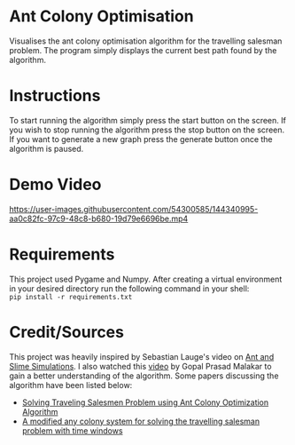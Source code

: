 # Ant Colony Optimisation
Visualises the ant colony optimisation algorithm for the travelling salesman problem. The program simply displays the current best path found by the algorithm. 

# Instructions
To start running the algorithm simply press the start button on the screen. If you wish to stop running the algorithm press the stop button on the screen. If you want to generate a new graph press the generate button once the algorithm is paused.

# Demo Video
https://user-images.githubusercontent.com/54300585/144340995-aa0c82fc-97c9-48c8-b680-19d79e6696be.mp4

# Requirements
This project used Pygame and Numpy. After creating a virtual environment in your desired directory run the following command in your shell: \
```pip install -r requirements.txt```

# Credit/Sources
This project was heavily inspired by Sebastian Lauge's video on [Ant and Slime Simulations](https://www.youtube.com/watch?v=X-iSQQgOd1A). I also watched this [video](https://www.youtube.com/watch?v=wfD5xlEcmuQ) by Gopal Prasad Malakar to gain a better understanding of the algorithm. Some papers discussing the algorithm have been listed below:
- [Solving Traveling Salesmen Problem using Ant Colony Optimization Algorithm](https://www.hilarispublisher.com/open-access/solving-traveling-salesmen-problem-using-ant-colony-optimizationalgorithm-2168-9679-1000260.pdf)
- [A modified any colony system for solving the travelling salesman problem with time windows](https://www.sciencedirect.com/science/article/pii/S0895717707000507)
